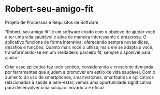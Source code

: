 # Robert-seu-amigo-fit
Projeto de Processos e Requisitos de Software

“Robert, seu amigo fit” é um software criado com o objetivo de ajudar você a ter uma vida saudável e ativa de maneira interessante e prazerosa. O aplicativo funciona de forma interativa, oferecendo sempre novas dicas, desafios e funções. Quanto mais você o utiliza, mais ele se adapta a você, transformando-se em um verdadeiro parceiro fit, sempre disponível para ajudar!

Criar esse aplicativo faz todo sentido, considerando a crescente demanda por ferramentas que ajudem a promover um estilo de vida saudável. Com o aumento do uso de smartphones, smartwatches, smartbands e aplicativos relacionados à saúde e bem-estar, vemos uma oportunidade significativa para desenvolver uma solução inovadora e eficaz.

